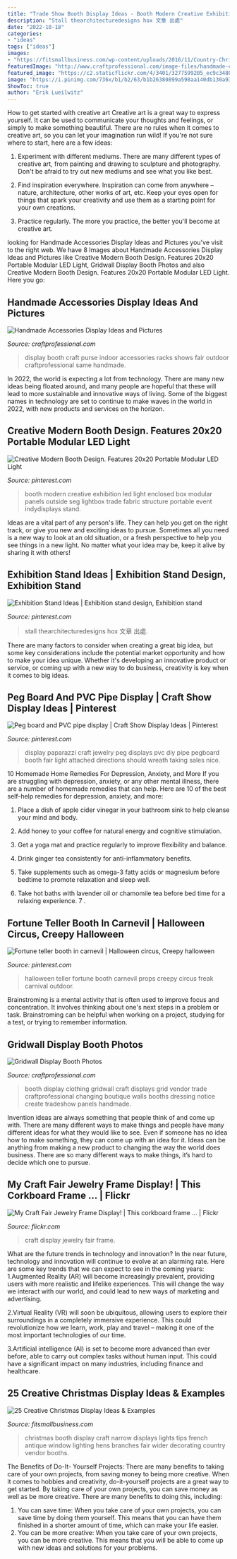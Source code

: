 ```yaml
---
title: "Trade Show Booth Display Ideas - Booth Modern Creative Exhibition Led Light Enclosed Box Modular Panels Outside Seg Lightbox Trade Fabric Structure Portable Event Indydisplays Stand"
description: "Stall thearchitecturedesigns hox 文章 出處"
date: "2022-10-18"
categories:
- "ideas"
tags: ["ideas"]
images:
- "https://fitsmallbusiness.com/wp-content/uploads/2016/11/Country-Christmas.jpg"
featuredImage: "http://www.craftprofessional.com/image-files/handmade-clothing-booth.jpg"
featured_image: "https://c2.staticflickr.com/4/3401/3277599205_ec9c348074_b.jpg"
image: "https://i.pinimg.com/736x/b1/b2/63/b1b26380899a598aa140db130a93c382.jpg"
ShowToc: true
author: "Erik Lueilwitz"
---
```



How to get started with creative art
Creative art is a great way to express yourself. It can be used to communicate your thoughts and feelings, or simply to make something beautiful. There are no rules when it comes to creative art, so you can let your imagination run wild! If you're not sure where to start, here are a few ideas:
1. Experiment with different mediums. There are many different types of creative art, from painting and drawing to sculpture and photography. Don't be afraid to try out new mediums and see what you like best.

2. Find inspiration everywhere. Inspiration can come from anywhere – nature, architecture, other works of art, etc. Keep your eyes open for things that spark your creativity and use them as a starting point for your own creations.

3. Practice regularly. The more you practice, the better you'll become at creative art.

	

		
looking for Handmade Accessories Display Ideas and Pictures you've visit to the right web. We have 8 Images about Handmade Accessories Display Ideas and Pictures like Creative Modern Booth Design. Features 20x20 Portable Modular LED Light, Gridwall Display Booth Photos and also Creative Modern Booth Design. Features 20x20 Portable Modular LED Light. Here you go:
		
    
## Handmade Accessories Display Ideas And Pictures

<img loading=lazy src="http://www.craftprofessional.com/image-files/purse-display-racks.jpg" onerror="this.onerror=null;this.src='https://tse2.mm.bing.net/th?id=OIP.CdwbrZ8JNEsaAMnW-v0EdQHaJ3&amp;pid=15.1';" alt="Handmade Accessories Display Ideas and Pictures">

_Source: craftprofessional.com_

>display booth craft purse indoor accessories racks shows fair outdoor craftprofessional same handmade. 

	

In 2022, the world is expecting a lot from technology. There are many new ideas being floated around, and many people are hopeful that these will lead to more sustainable and innovative ways of living. Some of the biggest names in technology are set to continue to make waves in the world in 2022, with new products and services on the horizon.

    
## Creative Modern Booth Design. Features 20x20 Portable Modular LED Light

<img loading=lazy src="https://i.pinimg.com/736x/d5/90/cb/d590cbd6f61a56eeb3226332772182cc.jpg" onerror="this.onerror=null;this.src='https://tse4.mm.bing.net/th?id=OIP.SQRrGf3IKrVfyigGKTRCIQHaE8&amp;pid=15.1';" alt="Creative Modern Booth Design. Features 20x20 Portable Modular LED Light">

_Source: pinterest.com_

>booth modern creative exhibition led light enclosed box modular panels outside seg lightbox trade fabric structure portable event indydisplays stand. 

	

Ideas are a vital part of any person's life. They can help you get on the right track, or give you new and exciting ideas to pursue. Sometimes all you need is a new way to look at an old situation, or a fresh perspective to help you see things in a new light. No matter what your idea may be, keep it alive by sharing it with others!

    
## Exhibition Stand Ideas | Exhibition Stand Design, Exhibition Stand

<img loading=lazy src="https://i.pinimg.com/736x/41/f3/fa/41f3fa6bab12e5b379c6720d9203f09b.jpg" onerror="this.onerror=null;this.src='https://tse3.mm.bing.net/th?id=OIP.rQRRWBFw8mxXYIhWdrL6iwHaE7&amp;pid=15.1';" alt="Exhibition Stand Ideas | Exhibition stand design, Exhibition stand">

_Source: pinterest.com_

>stall thearchitecturedesigns hox 文章 出處. 

	

There are many factors to consider when creating a great big idea, but some key considerations include the potential market opportunity and how to make your idea unique. Whether it's developing an innovative product or service, or coming up with a new way to do business, creativity is key when it comes to big ideas.

    
## Peg Board And PVC Pipe Display | Craft Show Display Ideas | Pinterest

<img loading=lazy src="https://s-media-cache-ak0.pinimg.com/736x/30/fe/cb/30fecba7a7848162d4c78175e07ae034.jpg" onerror="this.onerror=null;this.src='https://tse3.mm.bing.net/th?id=OIP.1HsRWGa_OKJ6A_SsAwhSSQHaK_&amp;pid=15.1';" alt="Peg board and PVC pipe display | Craft Show Display Ideas | Pinterest">

_Source: pinterest.com_

>display paparazzi craft jewelry peg displays pvc diy pipe pegboard booth fair light attached directions should wreath taking sales nice. 

	

10 Homemade Home Remedies For Depression, Anxiety, and More
If you are struggling with depression, anxiety, or any other mental illness, there are a number of homemade remedies that can help. Here are 10 of the best self-help remedies for depression, anxiety, and more:
1. Place a dish of apple cider vinegar in your bathroom sink to help cleanse your mind and body.

2. Add honey to your coffee for natural energy and cognitive stimulation.

3. Get a yoga mat and practice regularly to improve flexibility and balance.

4. Drink ginger tea consistently for anti-inflammatory benefits.

5. Take supplements such as omega-3 fatty acids or magnesium before bedtime to promote relaxation and sleep well.

6. Take hot baths with lavender oil or chamomile tea before bed time for a relaxing experience.      7 .

    
## Fortune Teller Booth In Carnevil | Halloween Circus, Creepy Halloween

<img loading=lazy src="https://i.pinimg.com/736x/b1/b2/63/b1b26380899a598aa140db130a93c382.jpg" onerror="this.onerror=null;this.src='https://tse4.mm.bing.net/th?id=OIP.11sqyy_dCSlIdkkWOFmwQgHaJ3&amp;pid=15.1';" alt="Fortune teller booth in carnevil | Halloween circus, Creepy halloween">

_Source: pinterest.com_

>halloween teller fortune booth carnevil props creepy circus freak carnival outdoor. 

	

Brainstroming is a mental activity that is often used to improve focus and concentration. It involves thinking about one's next steps in a problem or task. Brainstroming can be helpful when working on a project, studying for a test, or trying to remember information.

    
## Gridwall Display Booth Photos

<img loading=lazy src="http://www.craftprofessional.com/image-files/handmade-clothing-booth.jpg" onerror="this.onerror=null;this.src='https://tse3.mm.bing.net/th?id=OIP.A6un88Fa4Aqg-af_iZ_AygHaJ3&amp;pid=15.1';" alt="Gridwall Display Booth Photos">

_Source: craftprofessional.com_

>booth display clothing gridwall craft displays grid vendor trade craftprofessional changing boutique walls booths dressing notice create tradeshow panels handmade. 

	

Invention ideas are always something that people think of and come up with. There are many different ways to make things and people have many different ideas for what they would like to see. Even if someone has no idea how to make something, they can come up with an idea for it. Ideas can be anything from making a new product to changing the way the world does business. There are so many different ways to make things, it’s hard to decide which one to pursue.

    
## My Craft Fair Jewelry Frame Display! | This Corkboard Frame … | Flickr

<img loading=lazy src="https://c2.staticflickr.com/4/3401/3277599205_ec9c348074_b.jpg" onerror="this.onerror=null;this.src='https://tse3.mm.bing.net/th?id=OIP.lHUULn0r6P_6xQ5nVbNSYgHaJ4&amp;pid=15.1';" alt="My Craft Fair Jewelry Frame Display! | This corkboard frame … | Flickr">

_Source: flickr.com_

>craft display jewelry fair frame. 

	

What are the future trends in technology and innovation?
In the near future, technology and innovation will continue to evolve at an alarming rate. Here are some key trends that we can expect to see in the coming years:
1.Augmented Reality (AR) will become increasingly prevalent, providing users with more realistic and lifelike experiences. This will change the way we interact with our world, and could lead to new ways of marketing and advertising.

2.Virtual Reality (VR) will soon be ubiquitous, allowing users to explore their surroundings in a completely immersive experience. This could revolutionize how we learn, work, play and travel – making it one of the most important technologies of our time.

3.Artificial intelligence (AI) is set to become more advanced than ever before, able to carry out complex tasks without human input. This could have a significant impact on many industries, including finance and healthcare.

    
## 25 Creative Christmas Display Ideas &amp; Examples

<img loading=lazy src="https://fitsmallbusiness.com/wp-content/uploads/2016/11/Country-Christmas.jpg" onerror="this.onerror=null;this.src='https://tse2.mm.bing.net/th?id=OIP.Dyc7cMEiWCZLIKuUQi50SgHaJ4&amp;pid=15.1';" alt="25 Creative Christmas Display Ideas &amp; Examples">

_Source: fitsmallbusiness.com_

>christmas booth display craft narrow displays lights tips french antique window lighting hens branches fair wider decorating country vendor booths. 

	

The Benefits of Do-It- Yourself Projects: There are many benefits to taking care of your own projects, from saving money to being more creative.
When it comes to hobbies and creativity, do-it-yourself projects are a great way to get started. By taking care of your own projects, you can save money as well as be more creative. There are many benefits to doing this, including: 
1. You can save time: When you take care of your own projects, you can save time by doing them yourself. This means that you can have them finished in a shorter amount of time, which can make your life easier. 
2. You can be more creative: When you take care of your own projects, you can be more creative. This means that you will be able to come up with new ideas and solutions for your problems. 

